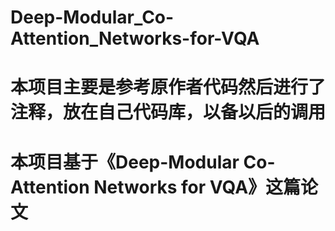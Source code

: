 # Deep-Modular_Co-Attention_Networks-for-VQA
# 本项目主要是参考原作者代码然后进行了注释，放在自己代码库，以备以后的调用
# 本项目基于《Deep-Modular Co-Attention Networks for VQA》这篇论文
# 
